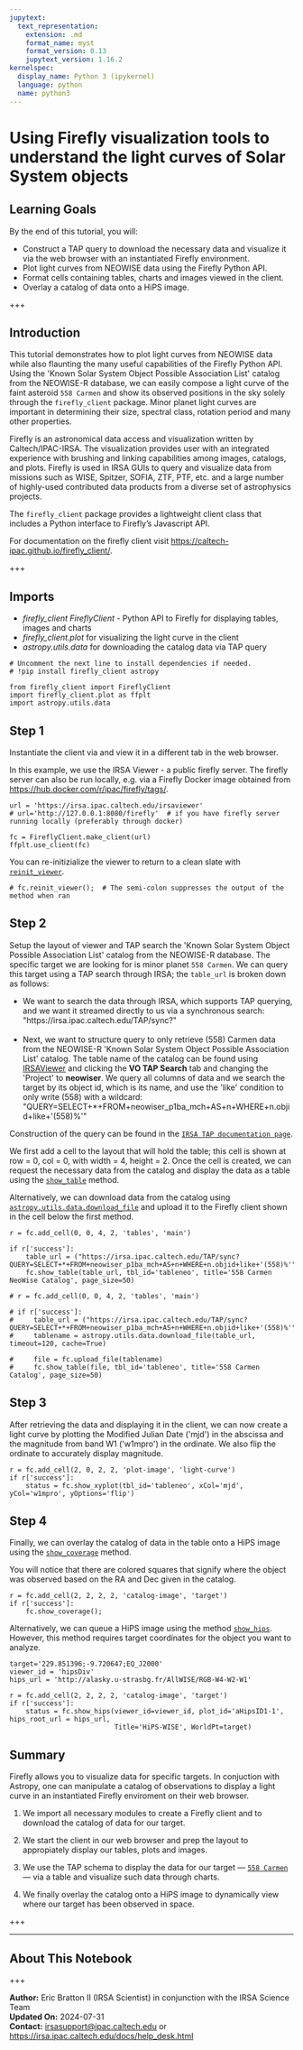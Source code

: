 ```yaml
---
jupytext:
  text_representation:
    extension: .md
    format_name: myst
    format_version: 0.13
    jupytext_version: 1.16.2
kernelspec:
  display_name: Python 3 (ipykernel)
  language: python
  name: python3
---
```


# Using Firefly visualization tools to understand the light curves of Solar System objects

## Learning Goals

By the end of this tutorial, you will:

- Construct a TAP query to download the necessary data and visualize it via the web browser with an instantiated Firefly environment.
- Plot light curves from NEOWISE data using the Firefly Python API.
- Format cells containing tables, charts and images viewed in the client.
- Overlay a catalog of data onto a HiPS image.

+++

## Introduction

This tutorial demonstrates how to plot light curves from NEOWISE data while also flaunting the many useful capabilities of the Firefly Python API. Using the 'Known Solar System Object Possible Association List' catalog from the NEOWISE-R database, we can easily compose a light curve of the faint asteroid `558 Carmen` and show its observed positions in the sky solely through the `firefly_client` package. Minor planet light curves are important in determining their size, spectral class, rotation period and many other properties.

Firefly is an astronomical data access and visualization written by Caltech/IPAC-IRSA. The visualization provides user with an integrated experience with brushing and linking capabilities among images, catalogs, and plots. Firefly is used in IRSA GUIs to query and visualize data from missions such as WISE, Spitzer, SOFIA, ZTF, PTF, etc. and a large number of highly-used contributed data products from a diverse set of astrophysics projects.

The `firefly_client` package provides a lightweight client class that includes a Python interface to Firefly’s Javascript API.

For documentation on the firefly client visit https://caltech-ipac.github.io/firefly_client/.

+++

## Imports

- *firefly_client FireflyClient* - Python API to Firefly for displaying tables, images and charts
- *firefly_client.plot* for visualizing the light curve in the client
- *astropy.utils.data* for downloading the catalog data via TAP query

```{code-cell} ipython3
# Uncomment the next line to install dependencies if needed.
# !pip install firefly_client astropy
```

```{code-cell} ipython3
from firefly_client import FireflyClient
import firefly_client.plot as ffplt
import astropy.utils.data
```

## Step 1

Instantiate the client via and view it in a different tab in the web browser.

In this example, we use the IRSA Viewer - a public firefly server. The firefly server can also be run locally, e.g. via a Firefly Docker image obtained from https://hub.docker.com/r/ipac/firefly/tags/.

```{code-cell} ipython3
url = 'https://irsa.ipac.caltech.edu/irsaviewer'
# url='http://127.0.0.1:8080/firefly'  # if you have firefly server running locally (preferably through docker)

fc = FireflyClient.make_client(url)
ffplt.use_client(fc)
```

You can re-initizialize the viewer to return to a clean slate with [`reinit_viewer`](https://caltech-ipac.github.io/firefly_client/api/firefly_client.FireflyClient.html#firefly_client.FireflyClient.reinit_viewer).

```{code-cell} ipython3
# fc.reinit_viewer();  # The semi-colon suppresses the output of the method when ran
```

## Step 2

Setup the layout of viewer and TAP search the 'Known Solar System Object Possible Association List' catalog from the NEOWISE-R database. The specific target we are looking for is minor planet `558 Carmen`. We can query this target using a TAP search through IRSA; the `table_url` is broken down as follows:

- We want to search the data through IRSA, which supports TAP querying, and we want it streamed directly to us via a synchronous search: <br>"https://<!---->irsa.ipac.caltech.edu/TAP/sync?"<br><br>
- Next, we want to structure query to only retrieve (558) Carmen data from the NEOWISE-R 'Known Solar System Object Possible Association List' catalog. The table name of the catalog can be found using [IRSAViewer](https://irsa.ipac.caltech.edu/irsaviewer/?__action=layout.showDropDown&view=MultiTableSearchCmd) and clicking the **VO TAP Search** tab and changing the 'Project' to **neowiser**. We query all columns of data and we search the target by its object id, which is its name, and use the 'like' condition to only write (558) with a wildcard: <br>"QUERY=SELECT+*+FROM+neowiser_p1ba_mch+AS+n+WHERE+n.objid+like+'(558)%'"

Construction of the query can be found in the [`IRSA TAP documentation page`](https://irsa.ipac.caltech.edu/docs/program_interface/TAP.html).

We first add a cell to the layout that will hold the table; this cell is shown at row = 0, col = 0, with width = 4, height = 2. Once the cell is created, we can request the necessary data from the catalog and display the data as a table using the [`show_table`](https://caltech-ipac.github.io/firefly_client/api/firefly_client.FireflyClient.html#firefly_client.FireflyClient.show_table) method.

Alternatively, we can download data from the catalog using [`astropy.utils.data.download_file`](https://docs.astropy.org/en/stable/api/astropy.utils.data.download_file.html) and upload it to the Firefly client shown in the cell below the first method.

```{code-cell} ipython3
r = fc.add_cell(0, 0, 4, 2, 'tables', 'main')

if r['success']:
    table_url = ("https://irsa.ipac.caltech.edu/TAP/sync?QUERY=SELECT+*+FROM+neowiser_p1ba_mch+AS+n+WHERE+n.objid+like+'(558)%'")
    fc.show_table(table_url, tbl_id='tableneo', title='558 Carmen NeoWise Catalog', page_size=50)
```

```{code-cell} ipython3
# r = fc.add_cell(0, 0, 4, 2, 'tables', 'main')

# if r['success']:
#     table_url = ("https://irsa.ipac.caltech.edu/TAP/sync?QUERY=SELECT+*+FROM+neowiser_p1ba_mch+AS+n+WHERE+n.objid+like+'(558)%'")
#     tablename = astropy.utils.data.download_file(table_url, timeout=120, cache=True)

#     file = fc.upload_file(tablename)
#     fc.show_table(file, tbl_id='tableneo', title='558 Carmen Catalog', page_size=50)
```

## Step 3

After retrieving the data and displaying it in the client, we can now create a light curve by plotting the Modified Julian Date ('mjd') in the abscissa and the magnitude from band W1 ('w1mpro') in the ordinate. We also flip the ordinate to accurately display magnitude.

```{code-cell} ipython3
r = fc.add_cell(2, 0, 2, 2, 'plot-image', 'light-curve')
if r['success']:
    status = fc.show_xyplot(tbl_id='tableneo', xCol='mjd', yCol='w1mpro', yOptions='flip')
```

## Step 4

Finally, we can overlay the catalog of data in the table onto a HiPS image using the [`show_coverage`](https://caltech-ipac.github.io/firefly_client/api/firefly_client.FireflyClient.html#firefly_client.FireflyClient.show_coverage) method.

You will notice that there are colored squares that signify where the object was observed based on the RA and Dec given in the catalog.

```{code-cell} ipython3
r = fc.add_cell(2, 2, 2, 2, 'catalog-image', 'target')
if r['success']:
    fc.show_coverage();
```

Alternatively, we can queue a HiPS image using the method [`show_hips`](https://caltech-ipac.github.io/firefly_client/api/firefly_client.FireflyClient.html#firefly_client.FireflyClient.show_hips). However, this method requires target coordinates for the object you want to analyze.

```{code-cell} ipython3
target='229.851396;-9.720647;EQ_J2000'
viewer_id = 'hipsDiv'
hips_url = 'http://alasky.u-strasbg.fr/AllWISE/RGB-W4-W2-W1'

r = fc.add_cell(2, 2, 2, 2, 'catalog-image', 'target')
if r['success']:
    status = fc.show_hips(viewer_id=viewer_id, plot_id='aHipsID1-1', hips_root_url = hips_url,
                          Title='HiPS-WISE', WorldPt=target)
```

## Summary

Firefly allows you to visualize data for specific targets. In conjuction with Astropy, one can manipulate a catalog of observations to display a light curve in an instantiated Firefly enviroment on their web browser.

1. We import all necessary modules to create a Firefly client and to download the catalog of data for our target.

2. We start the client in our web browser and prep the layout to appropiately display our tables, plots and images.

3. We use the TAP schema to display the data for our target &mdash; [`558 Carmen`](https://irsa.ipac.caltech.edu/irsaviewer/?__action=table.search&request=%7B%22startIdx%22%3A0%2C%22SearchMethod%22%3A%22AllSky%22%2C%22RequestedDataSet%22%3A%22NEOWISE%20Reactivation%20Database%22%2C%22id%22%3A%22GatorQuery%22%2C%22tbl_id%22%3A%22tbl_id-cf48-45%22%2C%22META_INFO%22%3A%7B%22title%22%3A%22WISE-neowiser_p1ba_mch%20(AllSky)%22%2C%22tbl_id%22%3A%22tbl_id-cf48-45%22%2C%22tbl_pref_key%22%3A%22WISE-neowiser_p1ba_mch%22%7D%2C%22catalogProject%22%3A%22WISE%22%2C%22catalog%22%3A%22neowiser_p1ba_mch%22%2C%22constraints%22%3A%22objid%20like%20%27%25(558)%20Carmen%25%27%22%2C%22pageSize%22%3A100%7D&options=%7B%22backgroundable%22%3Atrue%2C%22pageSize%22%3A100%7D) &mdash; via a table and visualize such data through charts.

4. We finally overlay the catalog onto a HiPS image to dynamically view where our target has been observed in space.

+++

***

## About This Notebook

+++

**Author:** Eric Bratton II (IRSA Scientist) in conjunction with the IRSA Science Team<br>
**Updated On:** 2024-07-31<br>
**Contact:** irsasupport@ipac.caltech.edu or  https://irsa.ipac.caltech.edu/docs/help_desk.html
